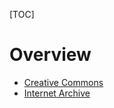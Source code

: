 [TOC]

# Overview
- [Creative Commons](https://creativecommons.org/)
- [Internet Archive](https://archive.org/)
